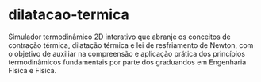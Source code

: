 # dilatacao-termica
Simulador termodinâmico 2D interativo que abranje os conceitos  de contração térmica, dilatação térmica e lei de resfriamento de Newton, com o objetivo  de auxiliar na compreensão e aplicação prática dos princípios termodinâmicos  fundamentais por parte dos graduandos em Engenharia Física e Física.
